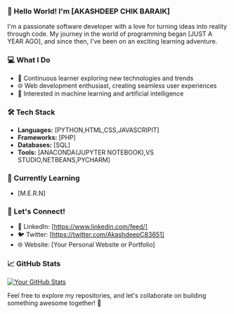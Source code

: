 ### 👋 Hello World! I'm [AKASHDEEP CHIK BARAIK]

I'm a passionate software developer with a love for turning ideas into reality through code. My journey in the world of programming began [JUST A YEAR AGO], and since then, I've been on an exciting learning adventure.

### 💻 What I Do

- 🚀 Continuous learner exploring new technologies and trends
- 🌐 Web development enthusiast, creating seamless user experiences
- 🤖 Interested in machine learning and artificial intelligence

### 🛠️ Tech Stack

- **Languages:** [PYTHON,HTML,CSS,JAVASCRIPIT]
- **Frameworks:** [PHP]
- **Databases:** [SQL]
- **Tools:** [ANACONDA(JUPYTER NOTEBOOK),VS STUDIO,NETBEANS,PYCHARM]

### 🌱 Currently Learning

- [M.E.R.N]

### 🤝 Let's Connect!

- 💼 LinkedIn: [https://www.linkedin.com/feed/]
- 🐦 Twitter: [https://twitter.com/AkashdeepC83651]
- 🌐 Website: [Your Personal Website or Portfolio]

### 📈 GitHub Stats

[![Your GitHub Stats](https://github-readme-stats.vercel.app/api?username=YourGitHubUsername&show_icons=true&theme=radical)](https://github.com/YourGitHubUsername)

Feel free to explore my repositories, and let's collaborate on building something awesome together! 🚀
